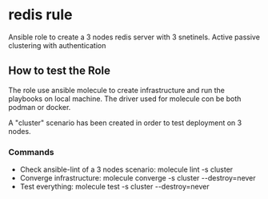 # redis rule
Ansible role to create a 3 nodes redis server with 3 snetinels. Active passive clustering with authentication
## How to test the Role
The role use ansible molecule to create infrastructure and run the playbooks on local machine. The driver used for molecule con be both podman or docker.

A "cluster" scenario has been created in order to test deployment on 3 nodes.

### Commands

* Check ansible-lint of a 3 nodes scenario: molecule lint -s cluster
* Converge infrastructure: molecule converge -s cluster --destroy=never
* Test everything: molecule test -s cluster --destroy=never
